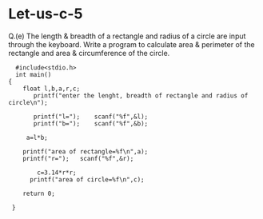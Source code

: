 # Let-us-c-5
Q.(e) The length &amp; breadth of a rectangle and radius of a circle are input through the keyboard. Write a program to calculate area &amp; perimeter of the rectangle and area &amp; circumference of the circle.



      #include<stdio.h>
      int main()
    {
      	float l,b,a,r,c;
	       printf("enter the lenght, breadth of rectangle and radius of circle\n");
	
	       printf("l=");	scanf("%f",&l);
	       printf("b=");	scanf("%f",&b);

         a=l*b;
	
       	printf("area of rectangle=%f\n",a);
       	printf("r=");	scanf("%f",&r);

	     	c=3.14*r*r;
	      printf("area of circle=%f\n",c);

	    return 0;
	
     }
